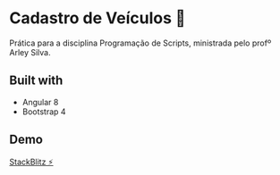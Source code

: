 # Cadastro de Veículos 🚗

Prática para a disciplina Programação de Scripts, ministrada pelo profº Arley Silva.


## Built with

* Angular 8
* Bootstrap 4

## Demo
[StackBlitz ⚡️](https://stackblitz.com/edit/lista-6)


